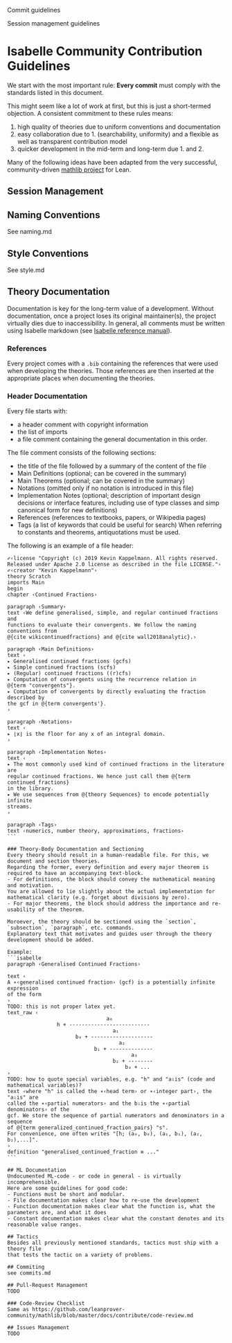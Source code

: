 Commit guidelines
<!-- Naming conventions -->
<!-- Theory sectioning guidelines -->
<!-- Comment guidelines -->
Session management guidelines
<!-- References -->
<!-- Max theory size -->

# Isabelle Community Contribution Guidelines

We start with the most important rule: **Every commit** must comply with the standards listed in this document.

This might seem like a lot of work at first, but this is just a short-termed objection. A consistent commitment to these rules means:
1. high quality of theories due to uniform conventions and documentation
2. easy collaboration due to 1. (searchability, uniformity) and a flexible as well as transparent contribution model
3. quicker development in the mid-term and long-term due 1. and 2.

Many of the following ideas have been adapted from the very successful, community-driven [mathlib project](https://github.com/leanprover-community/mathlib/blob/master/docs/contribute/) for Lean.

## Session Management

## Naming Conventions
See naming.md

## Style Conventions
See style.md

## Theory Documentation
Documentation is key for the long-term value of a development.
Without documentation, once a project loses its original maintainer(s), the project virtually dies due to inaccessibility.
In general, all comments must be written using Isabelle markdown (see [Isabelle reference manual](https://isabelle.in.tum.de/documentation.html)).

### References
Every project comes with a `.bib` containing the references that were used when developing the theories.
Those references are then inserted at the appropriate places when documenting the theories.

### Header Documentation
Every file starts with:
- a header comment with copyright information
- the list of imports
- a file comment containing the general documentation
in this order.

The file comment consists of the following sections:
- the title of the file followed by a summary of the content of the file
- Main Definitions (optional; can be covered in the summary)
- Main Theorems (optional; can be covered in the summary)
- Notations (omitted only if no notation is introduced in this file)
- Implementation Notes (optional; description of important design decisions or interface features, including use of type classes and simp canonical form for new definitions)
- References (references to textbooks, papers, or Wikipedia pages)
- Tags (a list of keywords that could be useful for search)
When referring to constants and theorems, antiquotations must be used.

The following is an example of a file header:
````isabelle
✐‹license "Copyright (c) 2019 Kevin Kappelmann. All rights reserved.
Released under Apache 2.0 license as described in the file LICENSE."›
✐‹creator "Kevin Kappelmann"›
theory Scratch
imports Main
begin
chapter ‹Continued Fractions›

paragraph ‹Summary›
text ‹We define generalised, simple, and regular continued fractions and
functions to evaluate their convergents. We follow the naming conventions from
@{cite wikicontinuedfractions} and @{cite wall2018analytic}.›

paragraph ‹Main Definitions›
text ‹
▸ Generalised continued fractions (gcfs)
▸ Simple continued fractions (scfs)
▸ (Regular) continued fractions ((r)cfs)
▸ Computation of convergents using the recurrence relation in
@{term "convergents"}.
▸ Computation of convergents by directly evaluating the fraction described by
the gcf in @{term convergents'}.
›

paragraph ‹Notations›
text ‹
▸ ⌊x⌋ is the floor for any x of an integral domain.
›

paragraph ‹Implementation Notes›
text ‹
▸ The most commonly used kind of continued fractions in the literature are
regular continued fractions. We hence just call them @{term continued_fractions}
in the library.
▸ We use sequences from @{theory Sequences} to encode potentially infinite
streams.
›

paragraph ‹Tags›
text ‹numerics, number theory, approximations, fractions›
```

### Theory-Body Documentation and Sectioning
Every theory should result in a human-readable file. For this, we document and section theories.
Regarding the former, every definition and every major theorem is required to have an accompanying text-block.
- For definitions, the block should convey the mathematical meaning and motivation.
You are allowed to lie slightly about the actual implementation for mathematical clarity (e.g. forget about divisions by zero).
- For major theorems, the block should address the importance and re-usability of the theorem.

Moroever, the theory should be sectioned using the `section`, `subsection`, `paragraph`, etc. commands.
Explanatory text that motivates and guides user through the theory development should be added. 

Example:
```isabelle
paragraph ‹Generalised Continued Fractions›

text ‹
A ∗‹generalised continued fraction› (gcf) is a potentially infinite expression
of the form
›
TODO: this is not proper latex yet.
text_raw ‹
                                a₀
                h + --------------------------
                                  a₁
                      b₀ + --------------------
                                    a₂
                            b₁ + --------------
                                        a₃
                                  b₂ + --------
                                      b₃ + ...
›
TODO: how to quote special variables, e.g. "h" and "a⇩is" (code and mathematical variables)?
text ‹where "h" is called the ∗‹head term› or ∗‹integer part›, the "a⇩is" are
called the ∗‹partial numerators› and the b⇩is the ∗‹partial denominators› of the
gcf. We store the sequence of partial numerators and denominators in a sequence
of @{term generalized_continued_fraction_pairs} "s".
For convenience, one often writes "[h; (a₀, b₀), (a₁, b₁), (a₂, b₂),...]".
›
definition "generalised_continued_fraction ≡ ..."
```

## ML Documentation
Undocumented ML-code - or code in general - is virtually incomprehensible.
Here are some guidelines for good code:
- Functions must be short and modular.
- File documentation makes clear how to re-use the development
- Function documentation makes clear what the function is, what the parameters are, and what it does
- Constant documentation makes clear what the constant denotes and its reasonable value ranges.

## Tactics
Besides all previously mentioned standards, tactics must ship with a theory file
that tests the tactic on a variety of problems.

## Commiting
see commits.md

## Pull-Request Management
TODO

### Code-Review Checklist
Same as https://github.com/leanprover-community/mathlib/blob/master/docs/contribute/code-review.md

## Issues Management
TODO

